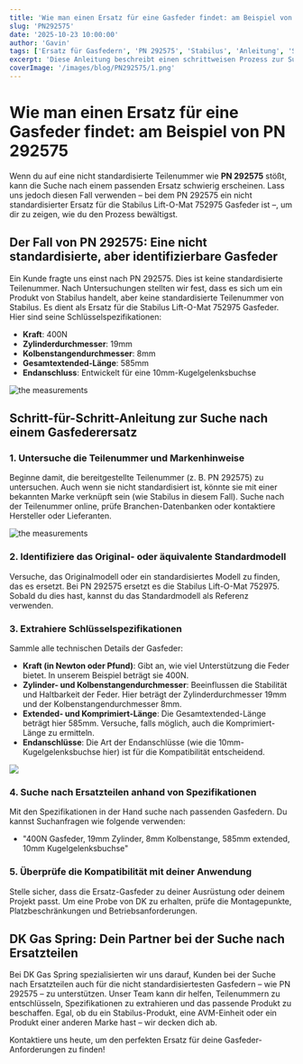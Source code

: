 ```yaml
---
title: 'Wie man einen Ersatz für eine Gasfeder findet: am Beispiel von PN 292575'
slug: 'PN292575'
date: '2025-10-23 10:00:00'
author: 'Gavin'
tags: ['Ersatz für Gasfedern', 'PN 292575', 'Stabilus', 'Anleitung', 'Spezifikationen von Gasfedern']
excerpt: 'Diese Anleitung beschreibt einen schrittweisen Prozess zur Suche nach einem Ersatz für eine Gasfeder, wobei die nicht standardisierte Teilenummer PN 292575 als Beispiel dient. Erfahre, wie du Originalmodelle identifizierst, Schlüsselspezifikationen extrahierst und die Kompatibilität für deine Ersatzanforderungen sicherstellst.'
coverImage: '/images/blog/PN292575/1.png'
---
```


# Wie man einen Ersatz für eine Gasfeder findet: am Beispiel von PN 292575

Wenn du auf eine nicht standardisierte Teilenummer wie **PN 292575** stößt, kann die Suche nach einem passenden Ersatz schwierig erscheinen. Lass uns jedoch diesen Fall verwenden – bei dem PN 292575 ein nicht standardisierter Ersatz für die Stabilus Lift-O-Mat 752975 Gasfeder ist –, um dir zu zeigen, wie du den Prozess bewältigst.


## Der Fall von PN 292575: Eine nicht standardisierte, aber identifizierbare Gasfeder

Ein Kunde fragte uns einst nach PN 292575. Dies ist keine standardisierte Teilenummer. Nach Untersuchungen stellten wir fest, dass es sich um ein Produkt von Stabilus handelt, aber keine standardisierte Teilenummer von Stabilus. Es dient als Ersatz für die Stabilus Lift-O-Mat 752975 Gasfeder. Hier sind seine Schlüsselspezifikationen:

- **Kraft**: 400N
- **Zylinderdurchmesser**: 19mm
- **Kolbenstangendurchmesser**: 8mm
- **Gesamtextended-Länge**: 585mm
- **Endanschluss**: Entwickelt für eine 10mm-Kugelgelenksbuchse

![the measurements](/images/blog/PN292575/1.png)


## Schritt-für-Schritt-Anleitung zur Suche nach einem Gasfederersatz

### 1. Untersuche die Teilenummer und Markenhinweise

Beginne damit, die bereitgestellte Teilenummer (z. B. PN 292575) zu untersuchen. Auch wenn sie nicht standardisiert ist, könnte sie mit einer bekannten Marke verknüpft sein (wie Stabilus in diesem Fall). Suche nach der Teilenummer online, prüfe Branchen-Datenbanken oder kontaktiere Hersteller oder Lieferanten.

![the measurements](/images/blog/replacement-gas-spring/2.png)

### 2. Identifiziere das Original- oder äquivalente Standardmodell

Versuche, das Originalmodell oder ein standardisiertes Modell zu finden, das es ersetzt. Bei PN 292575 ersetzt es die Stabilus Lift-O-Mat 752975. Sobald du dies hast, kannst du das Standardmodell als Referenz verwenden.

### 3. Extrahiere Schlüsselspezifikationen

Sammle alle technischen Details der Gasfeder:

- **Kraft (in Newton oder Pfund)**: Gibt an, wie viel Unterstützung die Feder bietet. In unserem Beispiel beträgt sie 400N.
- **Zylinder- und Kolbenstangendurchmesser**: Beeinflussen die Stabilität und Haltbarkeit der Feder. Hier beträgt der Zylinderdurchmesser 19mm und der Kolbenstangendurchmesser 8mm.
- **Extended- und Komprimiert-Länge**: Die Gesamtextended-Länge beträgt hier 585mm. Versuche, falls möglich, auch die Komprimiert-Länge zu ermitteln.
- **Endanschlüsse**: Die Art der Endanschlüsse (wie die 10mm-Kugelgelenksbuchse hier) ist für die Kompatibilität entscheidend.

![](/images/products_page/gas_spring_replacement.png)

### 4. Suche nach Ersatzteilen anhand von Spezifikationen

Mit den Spezifikationen in der Hand suche nach passenden Gasfedern. Du kannst Suchanfragen wie folgende verwenden:

- "400N Gasfeder, 19mm Zylinder, 8mm Kolbenstange, 585mm extended, 10mm Kugelgelenksbuchse"

### 5. Überprüfe die Kompatibilität mit deiner Anwendung

Stelle sicher, dass die Ersatz-Gasfeder zu deiner Ausrüstung oder deinem Projekt passt. Um eine Probe von DK zu erhalten, prüfe die Montagepunkte, Platzbeschränkungen und Betriebsanforderungen.


## DK Gas Spring: Dein Partner bei der Suche nach Ersatzteilen

Bei DK Gas Spring spezialisierten wir uns darauf, Kunden bei der Suche nach Ersatzteilen auch für die nicht standardisiertesten Gasfedern – wie PN 292575 – zu unterstützen. Unser Team kann dir helfen, Teilenummern zu entschlüsseln, Spezifikationen zu extrahieren und das passende Produkt zu beschaffen. Egal, ob du ein Stabilus-Produkt, eine AVM-Einheit oder ein Produkt einer anderen Marke hast – wir decken dich ab.

Kontaktiere uns heute, um den perfekten Ersatz für deine Gasfeder-Anforderungen zu finden!
